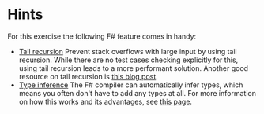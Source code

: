# Hints

For this exercise the following F# feature comes in handy:

- [Tail recursion](https://blogs.msdn.microsoft.com/fsharpteam/2011/07/08/tail-calls-in-f/) Prevent stack overflows with large input by using tail recursion. While there are no test cases checking explicitly for this, using tail recursion leads to a more performant solution. Another good resource on tail recursion is [this blog post](http://blog.ploeh.dk/2015/12/22/tail-recurse/).
- [Type inference](https://docs.microsoft.com/en-us/dotnet/fsharp/language-reference/generics/#implicitly-generic-constructs) The F# compiler can automatically infer types, which means you often don't have to add any types at all. For more information on how this works and its advantages, see [this page](https://fsharpforfunandprofit.com/posts/type-inference/).
